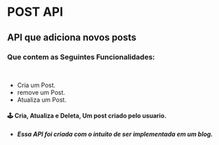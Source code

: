 <h1> POST API </h1>



<h2> API que adiciona novos posts</h2>
  <h3>Que contem as Seguintes Funcionalidades:</h3>
  <br>
  
-  Cria um Post.  
-  remove um Post. 
-  Atualiza um Post. 
  
  <h4> 🕹️ Cria, Atualiza e Deleta, Um post criado pelo usuario. </h4>
  
  
  - <h5>Essa API foi criada com o intuito de ser implementada em um blog. </h5>
  
  

